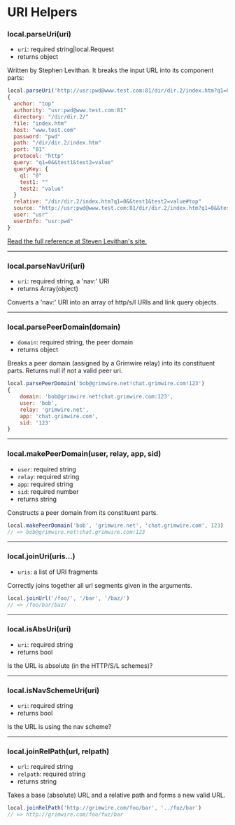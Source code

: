 URI Helpers
===========

### local.parseUri(uri)

 - `uri`: required string|local.Request
 - returns object

Written by Stephen Levithan. It breaks the input URL into its component parts:

```javascript
local.parseUri('http://usr:pwd@www.test.com:81/dir/dir.2/index.htm?q1=0&&test1&test2=value#top')
{
  anchor: "top"
  authority: "usr:pwd@www.test.com:81"
  directory: "/dir/dir.2/"
  file: "index.htm"
  host: "www.test.com"
  password: "pwd"
  path: "/dir/dir.2/index.htm"
  port: "81"
  protocol: "http"
  query: "q1=0&&test1&test2=value"
  queryKey: {
    q1: "0"
    test1: ""
    test2: "value"
  }
  relative: "/dir/dir.2/index.htm?q1=0&&test1&test2=value#top"
  source: "http://usr:pwd@www.test.com:81/dir/dir.2/index.htm?q1=0&&test1&test2=value#top"
  user: "usr"
  userInfo: "usr:pwd"
}
```

<a target="_blank" href="http://stevenlevithan.com/demo/parseuri/js/">Read the full reference at Steven Levithan's site.</a>

---

### local.parseNavUri(uri)

 - `uri`: required string, a 'nav:' URI
 - returns Array(object)

Converts a 'nav:' URI into an array of http/s/l URIs and link query objects.

---

### local.parsePeerDomain(domain)

 - `domain`: required string, the peer domain
 - returns object

Breaks a peer domain (assigned by a Grimwire relay) into its constituent parts. Returns null if not a valid peer uri.

```javascript
local.parsePeerDomain('bob@grimwire.net!chat.grimwire.com!123')
{
	domain: 'bob@grimwire.net!chat.grimwire.com:123',
	user: 'bob',
	relay: 'grimwire.net',
	app: 'chat.grimwire.com',
	sid: '123'
}
```

---

### local.makePeerDomain(user, relay, app, sid)

 - `user`: required string
 - `relay`: required string
 - `app`: required string
 - `sid`: required number
 - returns string

Constructs a peer domain from its constituent parts.

```javascript
local.makePeerDomain('bob', 'grimwire.net', 'chat.grimwire.com', 123)
// => bob@grimwire.net!chat.grimwire.com!123
```

---

### local.joinUri(uris...)

 - `uris`: a list of URI fragments

Correctly joins together all url segments given in the arguments.

```javascript
local.joinUrl('/foo/', '/bar', '/baz/')
// => /foo/bar/baz/
```

---

### local.isAbsUri(uri)

 - `uri`: required string
 - returns bool

Is the URL is absolute (in the HTTP/S/L schemes)?

---

### local.isNavSchemeUri(uri)

 - `uri`: required string
 - returns bool

Is the URL is using the nav scheme?

---

### local.joinRelPath(url, relpath)

 - `url`: required string
 - `relpath`: required string
 - returns string

Takes a base (absolute) URL and a relative path and forms a new valid URL.

```javascript
local.joinRelPath('http://grimwire.com/foo/bar', '../fuz/bar')
// => http://grimwire.com/foo/fuz/bar
```